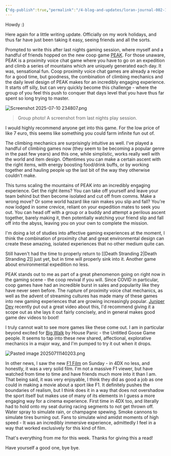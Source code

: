 ```yaml
---
{"dg-publish":true,"permalink":"/4-blog-and-updates/loran-journal-002-11-july-25/","created":"2025-07-11T13:44:22.120+02:00","updated":"2025-07-11T14:07:31.286+02:00"}
---
```


Howdy :)

Here again for a little writing update. Officially on my work holidays, and thus far have just been taking it easy, seeing friends and all the sorts.

Prompted to write this after last nights gaming session, where myself and a handful of friends hopped on the new coop game [PEAK](https://store.steampowered.com/app/3527290/PEAK/). For those unaware, PEAK is a proximity voice chat game where you have to go on an expedition and climb a series of mountains which are uniquely generated each day. It was, sensational fun. Coop proximity voice chat games are already a recipe for a good time, but goodness, the combination of climbing mechanics and the daily level design of PEAK makes for an incredibly engaging experience. It starts off silly, but can very quickly become this challenge - where the group of you feel this push to conquer that days level that you have thus far spent so long trying to master. 

![Screenshot 2025-07-10 234807.png](/img/user/99%20%F0%9F%93%A6%20The%20Back%20Store/Images/Screenshot%202025-07-10%20234807.png)

> Group photo! A screenshot from last nights play session.

I would highly recommend anyone get into this game. For the low price of like 7 euro, this seems like something you could farm infinite fun out of.

The climbing mechanics are surprisingly intuitive as well. I've played a handful of climbing games now (they seem to be becoming a popular genre in the past few years) and this one, while simplistic, works really well with the world and item design. Oftentimes you can make a certain ascent with the right items, with energy boosting food/drink buffs, or by working together and hauling people up the last bit of the way they otherwise couldn't make.

This turns scaling the mountains of PEAK into an incredibly engaging experience. Get the right items? You can take off yourself and leave your team behind but then become isolated and cut off from comms. Make a wrong move? Or some world hazard like rain makes you slip and fall? You're now lodged in some crevice, reliant on your expedition mates to seek you out. You can head off with a group or a buddy and attempt a perilous ascent together, barely making it, then potentially watching your friend slip and fall off into the abyss, leaving you on your own to complete the mission.

I'm doing a lot of studies into affective gaming experiences at the moment, I think the combination of proximity chat and great environmental design can create these amazing, isolated experiences that no other medium quite can. 

Still haven't had the time to properly return to [[Death Stranding 2\|Death Stranding 2]] just yet, but in time will properly sink into it. Another game about environmental expedition no less.

PEAK stands out to me as part of a great phenomenon going on right now in the gaming scene - the coop revival if you will. Since COVID in particular, coop games have had an incredible burst in sales and popularity like they have never seen before. The rupture of proximity voice chat mechanics, as well as the advent of streaming cultures has made many of these games into new gaming experiences that are growing increasingly popular. [Juniper Dev](https://www.youtube.com/watch?v=p57zXfKXJJs) recently put out a great video about this, I'd recommend giving it a scope out as she lays it out fairly concisely, and in general makes good game dev videos to boot!

I truly cannot wait to see more games like these come out. I am in particular beyond excited for [Big Walk](https://store.steampowered.com/app/1478500/Big_Walk/) by House Panic - the Untitled Goose Game people. It seems to tap into these new shared, affectional, explorative mechanics in a major way, and I'm pumped to try it out when it drops.

![Pasted image 20250711140203.png](/img/user/Pasted%20image%2020250711140203.png)

In other news, I saw the new [F1 Film](https://www.imdb.com/title/tt16311594/) on Sunday - in 4DX no less, and honestly, it was a very solid film. I'm not a massive F1 viewer, but have watched from time to time and have friends much more into it than I am. That being said, it was very enjoyable, I think they did as good a job as one could in making a movie about a sport like F1. It definitely pushes the boundaries of realism, but I think does it in a way that does not overshadow the sport itself but makes use of many of its elements in I guess a more engaging way for a cinema experience. First time in 4DX too, and literally had to hold onto my seat during racing segments to not get thrown off. Water spray to simulate rain, or champagne spewing. Smoke cannons to simulate tires burning out. Fans to simulate wind amidst moments of high speed - It was an incredibly immersive experience, admittedly I feel in a way that worked exclusively for this kind of film. 

That's everything from me for this week. Thanks for giving this a read!

Have yourself a good one, bye bye.